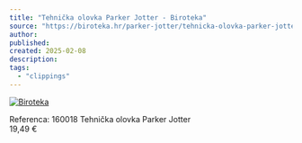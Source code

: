 ```yaml
---
title: "Tehnička olovka Parker Jotter - Biroteka"
source: "https://biroteka.hr/parker-jotter/tehnicka-olovka-parker-jotter.html?search_query=parker+jotter&results=9"
author:
published:
created: 2025-02-08
description:
tags:
  - "clippings"
---
```

[![Biroteka](https://biroteka.hr/img/birotekahr-logo-1523902769.jpg)](https://biroteka.hr/ "Biroteka")

Referenca: 160018
Tehnička olovka Parker Jotter 			
19,49 €

